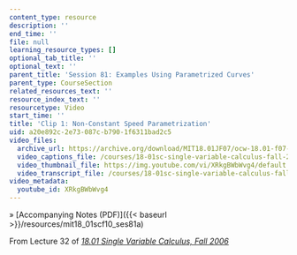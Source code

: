 ```yaml
---
content_type: resource
description: ''
end_time: ''
file: null
learning_resource_types: []
optional_tab_title: ''
optional_text: ''
parent_title: 'Session 81: Examples Using Parametrized Curves'
parent_type: CourseSection
related_resources_text: ''
resource_index_text: ''
resourcetype: Video
start_time: ''
title: 'Clip 1: Non-Constant Speed Parametrization'
uid: a20e892c-2e73-087c-b790-1f6311bad2c5
video_files:
  archive_url: https://archive.org/download/MIT18.01JF07/ocw-18.01-f07-lec32_300k.mp4
  video_captions_file: /courses/18-01sc-single-variable-calculus-fall-2010/f7493d818613555587230795e409ca30_XRkgBWbWvg4.vtt
  video_thumbnail_file: https://img.youtube.com/vi/XRkgBWbWvg4/default.jpg
  video_transcript_file: /courses/18-01sc-single-variable-calculus-fall-2010/224f05126269f9a9ffe77ed8203947b3_XRkgBWbWvg4.pdf
video_metadata:
  youtube_id: XRkgBWbWvg4
---
```


» [Accompanying Notes (PDF)]({{< baseurl >}}/resources/mit18_01scf10_ses81a)

From Lecture 32 of [_18.01 Single Variable Calculus, Fall 2006_](/courses/18-01-single-variable-calculus-fall-2006/pages/video-lectures)